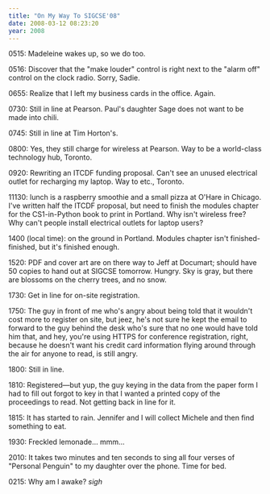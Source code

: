 ```yaml
---
title: "On My Way To SIGCSE'08"
date: 2008-03-12 08:23:20
year: 2008
---
```

0515: Madeleine wakes up, so we do too.

0516: Discover that the "make louder" control is right next to the "alarm off" control on the clock radio. Sorry, Sadie.

0655: Realize that I left my business cards in the office. Again.

0730: Still in line at Pearson. Paul's daughter Sage does not want to be made into chili.

0745: Still in line at Tim Horton's.

0800: Yes, they still charge for wireless at Pearson. Way to be a world-class technology hub, Toronto.

0920: Rewriting an ITCDF funding proposal. Can't see an unused electrical outlet for recharging my laptop. Way to etc., Toronto.

11130: lunch is a raspberry smoothie and a small pizza at O'Hare in Chicago. I've written half the ITCDF proposal, but need to finish the modules chapter for the CS1-in-Python book to print in Portland.  Why isn't wireless free?  Why can't people install electrical outlets for laptop users?

1400 (local time): on the ground in Portland.  Modules chapter isn't finished-finished, but it's finished enough.

1520:  PDF and cover art are on there way to Jeff at Documart; should have 50 copies to hand out at SIGCSE tomorrow. Hungry. Sky is gray, but there are blossoms on the cherry trees, and no snow.

1730: Get in line for on-site registration.

1750: The guy in front of me who's angry about being told that it wouldn't cost more to register on site, but jeez, he's not sure he kept the email to forward to the guy behind the desk who's sure that no one would have told him that, and hey, you're using HTTPS for conference registration, right, because he doesn't want his credit card information flying around through the air for anyone to read, is still angry.

1800: Still in line.

1810: Registered—but yup, the guy keying in the data from the paper form I had to fill out forgot to key in that I wanted a printed copy of the proceedings to read. Not getting back in line for it.

1815: It has started to rain. Jennifer and I will collect Michele and then find something to eat.

1930: Freckled lemonade… mmm…

2010: It takes two minutes and ten seconds to sing all four verses of "Personal Penguin" to my daughter over the phone. Time for bed.

0215: Why am I awake? *sigh*
